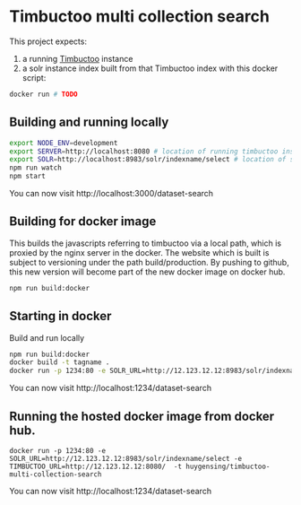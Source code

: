Timbuctoo multi collection search
=================================

This project expects:

1. a running [Timbuctoo](https://github.com/HuygensING/timbuctoo) instance  
2. a solr instance index built from that Timbuctoo index with this docker script:
```sh
docker run # TODO

```


Building and running locally
----------------------------

```sh
export NODE_ENV=development
export SERVER=http://localhost:8080 # location of running timbuctoo instance
export SOLR=http://localhost:8983/solr/indexname/select # location of solr index
npm run watch
npm start
```

You can now visit http://localhost:3000/dataset-search


Building for docker image
-------------------------
This builds the javascripts referring to timbuctoo via a local path, which is proxied by the nginx server in the docker.
The website which is built is subject to versioning under the path build/production. By pushing to github, this new version
will become part of the new docker image on docker hub.

```sh
npm run build:docker
```


Starting in docker
------------------

Build and run locally

```sh
npm run build:docker
docker build -t tagname .
docker run -p 1234:80 -e SOLR_URL=http://12.123.12.12:8983/solr/indexname/select -e TIMBUCTOO_URL=http://12.123.12.12:8080/  -t tagname 
```

You can now visit http://localhost:1234/dataset-search

Running the hosted docker image from docker hub.
------------------------------------------------

```
docker run -p 1234:80 -e SOLR_URL=http://12.123.12.12:8983/solr/indexname/select -e TIMBUCTOO_URL=http://12.123.12.12:8080/  -t huygensing/timbuctoo-multi-collection-search 
```

You can now visit http://localhost:1234/dataset-search
